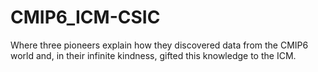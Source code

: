# CMIP6_ICM-CSIC
Where three pioneers explain how they discovered data from the CMIP6 world and, in their infinite kindness, gifted this knowledge to the ICM.
